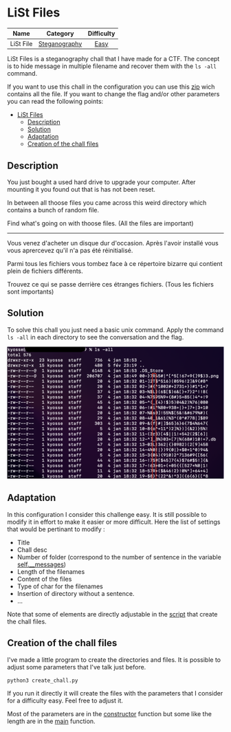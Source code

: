 # LiSt Files

| Name | Category | Difficulty |
| :---: | :---: | :---: |
| LiSt File | [Steganography](../README.md) | [Easy](../../../Difficulty/Easy.md) |

LiSt Files is a steganography chall that I have made for a CTF. The concept is to hide message in multiple filename and recover them with the `ls -all` command. 

If you want to use this chall in the configuration you can use this [zip](LiSt_Files.zip) wich contains all the file. If you want to change the flag and/or other parameters you can read the following points: 

- [LiSt Files](#list-files)
  - [Description](#description)
  - [Solution](#solution)
  - [Adaptation](#adaptation)
  - [Creation of the chall files](#creation-of-the-chall-files)

## Description

You just bought a used hard drive to upgrade your computer. After mounting it you found out that is has not been reset.

In between all thoose files you came across this weird directory which contains a bunch of random file.

Find what's going on with thoose files. (All the files are important)

---

Vous venez d'acheter un disque dur d'occasion. Après l'avoir installé vous vous aprercevez qu'il n'a pas été réinitialisé.

Parmi tous les fichiers vous tombez face à ce répertoire bizarre qui contient plein de fichiers différents.

Trouvez ce qui se passe derrière ces étranges fichiers. (Tous les fichiers sont importants)

## Solution

To solve this chall you just need a basic unix command. Apply the command `ls -all` in each directory to see the conversation and the flag.

![illustration of a solv with the ls -all command](images/Solv_example.png)

## Adaptation

In this configuration I consider this challenge easy. It is still possible to modify it in effort to make it easier or more difficult. Here the list of settings that would be pertinant to modify :

* Title
* Chall desc
* Number of folder (correspond to the number of sentence in the variable [self.__messages](create_chall.py))
* Length of the filenames
* Content of the files
* Type of char for the filenames
* Insertion of directory without a sentence.
* ...

Note that some of elements are directly adjustable in the [script](create_chall.py) that create the chall files.


## Creation of the chall files

I've made a little program to create the directories and files. It is possible to adjust some parameters that I've talk just before.

```shell
python3 create_chall.py
```

If you run it directly it will create the files with the parameters that I consider for a difficulty easy. Feel free to adjust it.

Most of the parameters are in the [constructor](create_chall.py) function but some like the length are in the [main](create_chall.py) function.
